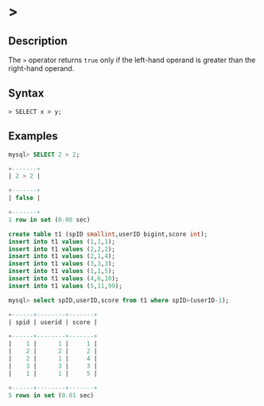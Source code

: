 # **>**

## **Description**

The `>` operator returns `true` only if the left-hand operand is greater than the right-hand operand.

## **Syntax**

```
> SELECT x > y;
```

## **Examples**

```sql
mysql> SELECT 2 > 2;

+-------+
| 2 > 2 |

+-------+
| false |

+-------+
1 row in set (0.00 sec)
```

```sql
create table t1 (spID smallint,userID bigint,score int);
insert into t1 values (1,1,1);
insert into t1 values (2,2,2);
insert into t1 values (2,1,4);
insert into t1 values (3,3,3);
insert into t1 values (1,1,5);
insert into t1 values (4,6,10);
insert into t1 values (5,11,99);

mysql> select spID,userID,score from t1 where spID>(userID-1);

+------+--------+-------+
| spid | userid | score |

+------+--------+-------+
|    1 |      1 |     1 |
|    2 |      2 |     2 |
|    2 |      1 |     4 |
|    3 |      3 |     3 |
|    1 |      1 |     5 |

+------+--------+-------+
5 rows in set (0.01 sec)
```
